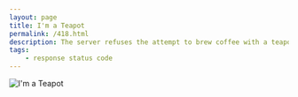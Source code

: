 ```yaml
---
layout: page
title: I'm a Teapot
permalink: /418.html
description: The server refuses the attempt to brew coffee with a teapot.
tags:
    - response status code
---
```


![I'm a Teapot](/assets/img/response_code/418Teapot.png "The server refuses the attempt to brew coffee with a teapot.")
